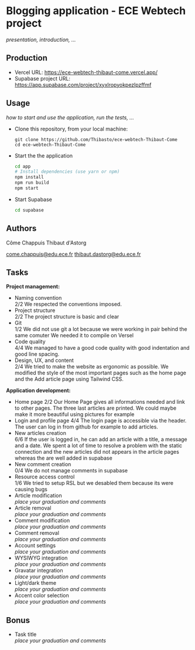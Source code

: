 
# Blogging application - ECE Webtech project

*presentation, introduction, ...*

## Production 

- Vercel URL: https://ece-webtech-thibaut-come.vercel.app/
- Supabase project URL: https://app.supabase.com/project/xyxlropyokpezlpzffmf

## Usage

*how to start and use the application, run the tests, ...*

* Clone this repository, from your local machine:
  ```
  git clone https://github.com/Thibasto/ece-webtech-Thibaut-Come
  cd ece-webtech-Thibaut-Come
  ```
* Start the the application
  ```bash
  cd app
  # Install dependencies (use yarn or npm)
  npm install
  npm run build
  npm start
  ```
* Start Supabase
  ```bash
  cd supabase
  ```

## Authors

Côme Chappuis
Thibaut d'Astorg

come.chappuis@edu.ece.fr
thibaut.dastorg@edu.ece.fr

## Tasks
  
**Project management:**

* Naming convention   
  2/2
  We respected the conventions imposed.
* Project structure   
  2/2
  The project structure is basic and clear
* Git   
  1/2
  We did not use git a lot because we were working in pair behind the same comuter
  We needed it to compile on Versel
* Code quality   
  4/4
  We managed to have a good code quality with good indentation and good line spacing.
* Design, UX, and content   
  2/4
  We tried to make the website as ergonomic as possible. We modified the style of the most important pages such as the home page and the Add article page using Tailwind CSS. 

**Application development:**

* Home page
  2/2
  Our Home Page gives all informations needed and link to other pages. The three last articles are printed.
  We could maybe make it more beautiful using pictures for example
* Login and profile page 
  4/4
  The login page is accessible via the header. The user can log in from github for example to add articles.  
* New articles creation   
  6/6
  If the user is logged in, he can add an article with a title, a message and a date.
  We spent a lot of time to resolve a problem with the static connection and the new articles did not appears in the article pages whereas the are well added in supabase
* New comment creation   
  0/4
  We do not manage comments in supabase
* Resource access control   
  1/6
  We tried to setup RSL but we desabled them because its were causing bugs
* Article modification   
  *place your graduation and comments*
* Article removal   
  *place your graduation and comments*
* Comment modification   
  *place your graduation and comments*
* Comment removal   
  *place your graduation and comments*
* Account settings   
  *place your graduation and comments*
* WYSIWYG integration   
  *place your graduation and comments*
* Gravatar integration   
  *place your graduation and comments*
* Light/dark theme   
  *place your graduation and comments*
* Accent color selection   
  *place your graduation and comments*

## Bonus

* Task title   
  *place your graduation and comments*
